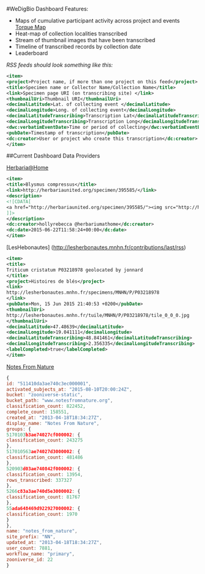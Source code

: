 #WeDigBio Dashboard Features:

* Maps of cumulative participant activity across project and events
  [Torque Map](https://www.wedigbio.org/content/transcription-activity-map)
* Heat-map of collection localities transcribed
* Stream of thumbnail images that have been transcribed 
* Timeline of transcribed records by collection date
* Leaderboard



_RSS feeds should look something like this:_

```xml
<item>
<project>Project name, if more than one project on this feed</project> 
<title>Specimen name or Collector Name/Collection Name</title>
<link>Specimen page URI (on transcribing site) </link>
<thumbnailUri>Thumbnail URI</thumbnailUri> 
<decimalLatitude>Lat. of collecting event </decimalLatitude>
<decimalLongitude>Long. of collecting event</decimalLongitude> 
<decimalLatitudeTranscribing>Transcription Lat</decimalLatitudeTranscribing>
<decimalLongitudeTranscribing>Transcription Long</decimalLongitudeTranscribing>
<dwc:verbatimEventDate>Time or period of collecting</dwc:verbatimEventDate> 
<pubDate>Timestamp of transcription</pubDate>
<dc:creator>User or project who create this transcription</dc:creator>
</item>
```

##Current Dashboard Data Providers

[Herbaria@Home](http://beta.herbariaunited.org/recentthumbnail.rss.php)
```xml
<item>
<title>Blysmus compressus</title>
<link>http://herbariaunited.org/specimen/395585/</link>
<description>
<![CDATA[
<a href="http://herbariaunited.org/specimen/395585/"><img src="http://herbariaunited.org/sheets/SLBI/imgcache/4/45874/thumb_45874.jpg" ></a>
]]>
</description>
<dc:creator>hollyrebecca @herbariumathome</dc:creator>
<dc:date>2015-06-22T11:58:24+00:00</dc:date>
</item>
```

[LesHebonautes] (http://lesherbonautes.mnhn.fr/contributions/last/rss)

```xml
<item>
<title>
Triticum cristatum P03218978 geolocated by jonnard
</title>
<project>Histoires de blés</project>
<link>
http://lesherbonautes.mnhn.fr/specimens/MNHN/P/P03218978
</link>
<pubDate>Mon, 15 Jun 2015 21:40:53 +0200</pubDate>
<thumbnailUri>
http://lesherbonautes.mnhn.fr/tuile/MNHN/P/P03218978/tile_0_0_0.jpg
</thumbnailUri>
<decimalLatitude>47.48639</decimalLatitude>
<decimalLongitude>19.041111</decimalLongitude>
<decimalLatitudeTranscribing>48.841461</decimalLatitudeTranscribing>
<decimalLongitudeTranscribing>2.356335</decimalLongitudeTranscribing>
<labelCompleted>true</labelCompleted>
</item>
```

[Notes From Nature](https://api.zooniverse.org/projects/notes_from_nature)

```javascript
{
id: "511410da3ae740c3ec000001",
activated_subjects_at: "2015-08-10T20:00:24Z",
bucket: "zooniverse-static",
bucket_path: "www.notesfromnature.org",
classification_count: 822452,
complete_count: 158551,
created_at: "2013-04-18T18:34:27Z",
display_name: "Notes From Nature",
groups: {
5170103b3ae74027cf000002: {
classification_count: 243275
},
517010563ae74027d3000002: {
classification_count: 481486
},
520903d03ae740842f000002: {
classification_count: 13954,
rows_transcribed: 337327
},
5266c83a3ae740d5e3000002: {
classification_count: 81767
},
55ada648469d922927000002: {
classification_count: 1970
}
},
name: "notes_from_nature",
site_prefix: "NN",
updated_at: "2013-04-18T18:34:27Z",
user_count: 7881,
workflow_name: "primary",
zooniverse_id: 22
}
```
